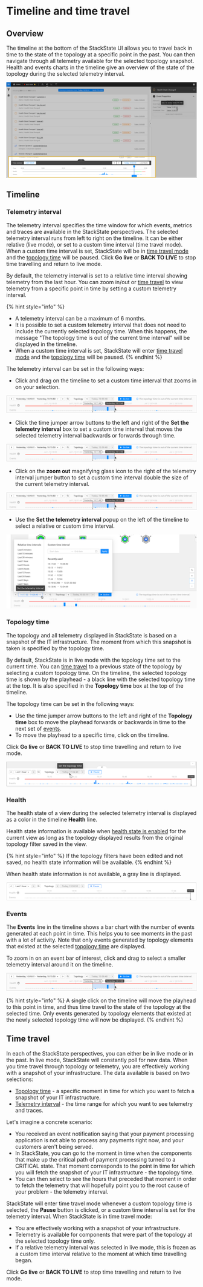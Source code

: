 # Timeline and time travel

## Overview

The timeline at the bottom of the StackState UI allows you to travel back in time to the state of the topology at a specific point in the past. You can then navigate through all telemetry available for the selected topology snapshot. Health and events charts in the timeline give an overview of the state of the topology during the selected telemetry interval.

![Timeline](../../.gitbook/assets/v43_timeline.png)

## Timeline

### Telemetry interval

The telemetry interval specifies the time window for which events, metrics and traces are available in the StackState perspectives. The selected telemetry interval runs from left to right on the timeline. It can be either relative (live mode), or set to a custom time interval (time travel mode). When a custom time interval is set, StackState will be in [time travel mode](#time-travel) and the [topology time](#topology-time) will be paused. Click **Go live** or **BACK TO LIVE** to stop time travelling and return to live mode.

By default, the telemetry interval is set to a relative time interval showing telemetry from the last hour. You can zoom in/out or [time travel](#time-travel) to view telemetry from a specific point in time by setting a custom telemetry interval. 

{% hint style="info" %}
* A telemetry interval can be a maximum of 6 months. 
* It is possible to set a custom telemetry interval that does not need to include the currently selected topology time. When this happens, the message "The topology time is out of the current time interval" will be displayed in the timeline.
* When a custom time interval is set, StackState will enter [time travel mode](#time-travel) and the [topology time](#topology-time) will be paused.
{% endhint %}

The telemetry interval can be set in the following ways:

* Click and drag on the timeline to set a custom time interval that zooms in on your selection.
  
![Click and drag to select a telemetry interval](/.gitbook/assets/v44_timeline_click_drag_3.png)
  
* Click the time jumper arrow buttons to the left and right of the **Set the telemetry interval** box to set a custom time interval that moves the selected telemetry interval backwards or forwards through time.

![Click and drag to select a telemetry interval](/.gitbook/assets/v44_timeline_click_drag_3.png)

* Click on the **zoom out** magnifying glass icon to the right of the telemetry interval jumper button to set a custom time interval double the size of the current telemetry interval.

![Click and drag to select a telemetry interval](/.gitbook/assets/v44_timeline_click_drag_3.png)

* Use the **Set the telemetry interval** popup on the left of the timeline to select a relative or custom time interval.

![Set the telemetry interval popup](/.gitbook/assets/v44_timeline_telemetry_interval.png)

### Topology time

The topology and all telemetry displayed in StackState is based on a snapshot of the IT infrastructure. The moment from which this snapshot is taken is specified by the topology time. 

By default, StackState is in live mode with the topology time set to the current time. You can [time travel](#time-travel) to a previous state of the topology by selecting a custom topology time. On the timeline, the selected topology time is shown by the playhead - a black line with the selected topology time at the top. It is also specified in the **Topology time** box at the top of the timeline. 

The topology time can be set in the following ways:

* Use the time jumper arrow buttons to the left and right of the **Topology time** box to move the playhead forwards or backwards in time to the next set of [events](#events).
* To move the playhead to a specific time, click on the timeline.

Click **Go live** or **BACK TO LIVE** to stop time travelling and return to live mode.

![Set the topology time box](/.gitbook/assets/v44_timeline_set_topology_time.png)


### Health

The health state of a view during the selected telemetry interval is displayed as a color in the timeline **Health** line. 

Health state information is available when [health state is enabled](/use/health-state/configure-view-health.md) for the current view as long as the topology displayed results from the original topology filter saved in the view. 

{% hint style="info" %}
If the topology filters have been edited and not saved, no health state information will be available.
{% endhint %}

When health state information is not available, a gray line is displayed.

![Health state not available](/.gitbook/assets/v44_timeline_no_health_state.png)

### Events

The **Events** line in the timeline shows a bar chart with the number of events generated at each point in time. This helps you to see moments in the past with a lot of activity. Note that only events generated by topology elements that existed at the selected [topology time](#topology-time) are displayed.

To zoom in on an event bar of interest, click and drag to select a smaller telemetry interval around it on the timeline.

![Click and drag to select a telemetry interval](/.gitbook/assets/v44_timeline_click_drag_3.png)

{% hint style="info" %}
A single click on the timeline will move the playhead to this point in time, and thus time travel to the state of the topology at the selected time. Only events generated by topology elements that existed at the newly selected topology time will now be displayed.
{% endhint %}

## Time travel

In each of the StackState perspectives, you can either be in live mode or in the past. In live mode, StackState will constantly poll for new data. When you time travel through topology or telemetry, you are effectively working with a snapshot of your infrastructure. The data available is based on two selections:

* [Topology time](#topology-time) - a specific moment in time for which you want to fetch a snapshot of your IT infrastructure.
* [Telemetry interval](#telemetry-interval) - the time range for which you want to see telemetry and traces.

Let's imagine a concrete scenario:

* You received an event notification saying that your payment processing application is not able to process any payments right now, and your customers aren't being served.
* In StackState, you can go to the moment in time when the components that make up the critical path of payment processing turned to a CRITICAL state. That moment corresponds to the point in time for which you will fetch the snapshot of your IT infrastructure - the topology time.
* You can then select to see the hours that preceded that moment in order to fetch the telemetry that will hopefully point you to the root cause of your problem - the telemetry interval.

StackState will enter time travel mode whenever a custom topology time is selected, the **Pause** button is clicked, or a custom time interval is set for the telemetry interval. When StackState is in time travel mode: 

* You are effectively working with a snapshot of your infrastructure.
* Telemetry is available for components that were part of the topology at the selected topology time only.
* If a relative telemetry interval was selected in live mode, this is frozen as a custom time interval relative to the moment at which time travelling began.

Click **Go live** or **BACK TO LIVE** to stop time travelling and return to live mode.
